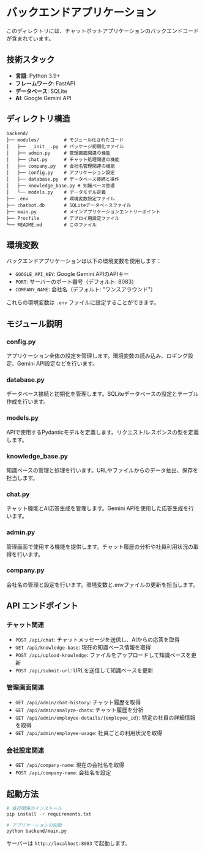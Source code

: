# バックエンドアプリケーション

このディレクトリには、チャットボットアプリケーションのバックエンドコードが含まれています。

## 技術スタック

- **言語**: Python 3.9+
- **フレームワーク**: FastAPI
- **データベース**: SQLite
- **AI**: Google Gemini API

## ディレクトリ構造

```
backend/
├── modules/         # モジュール化されたコード
│   ├── __init__.py  # パッケージ初期化ファイル
│   ├── admin.py     # 管理画面関連の機能
│   ├── chat.py      # チャット処理関連の機能
│   ├── company.py   # 会社名管理関連の機能
│   ├── config.py    # アプリケーション設定
│   ├── database.py  # データベース接続と操作
│   ├── knowledge_base.py # 知識ベース管理
│   └── models.py    # データモデル定義
├── .env             # 環境変数設定ファイル
├── chatbot.db       # SQLiteデータベースファイル
├── main.py          # メインアプリケーションエントリーポイント
├── Procfile         # デプロイ用設定ファイル
└── README.md        # このファイル
```

## 環境変数

バックエンドアプリケーションは以下の環境変数を使用します：

- `GOOGLE_API_KEY`: Google Gemini APIのAPIキー
- `PORT`: サーバーのポート番号（デフォルト: 8083）
- `COMPANY_NAME`: 会社名（デフォルト: "ワンスアラウンド"）

これらの環境変数は `.env` ファイルに設定することができます。

## モジュール説明

### config.py

アプリケーション全体の設定を管理します。環境変数の読み込み、ロギング設定、Gemini API設定などを行います。

### database.py

データベース接続と初期化を管理します。SQLiteデータベースの設定とテーブル作成を行います。

### models.py

APIで使用するPydanticモデルを定義します。リクエスト/レスポンスの型を定義します。

### knowledge_base.py

知識ベースの管理と処理を行います。URLやファイルからのデータ抽出、保存を担当します。

### chat.py

チャット機能とAI応答生成を管理します。Gemini APIを使用した応答生成を行います。

### admin.py

管理画面で使用する機能を提供します。チャット履歴の分析や社員利用状況の取得を行います。

### company.py

会社名の管理と設定を行います。環境変数と.envファイルの更新を担当します。

## API エンドポイント

### チャット関連

- `POST /api/chat`: チャットメッセージを送信し、AIからの応答を取得
- `GET /api/knowledge-base`: 現在の知識ベース情報を取得
- `POST /api/upload-knowledge`: ファイルをアップロードして知識ベースを更新
- `POST /api/submit-url`: URLを送信して知識ベースを更新

### 管理画面関連

- `GET /api/admin/chat-history`: チャット履歴を取得
- `GET /api/admin/analyze-chats`: チャット履歴を分析
- `GET /api/admin/employee-details/{employee_id}`: 特定の社員の詳細情報を取得
- `GET /api/admin/employee-usage`: 社員ごとの利用状況を取得

### 会社設定関連

- `GET /api/company-name`: 現在の会社名を取得
- `POST /api/company-name`: 会社名を設定

## 起動方法

```bash
# 依存関係のインストール
pip install -r requirements.txt

# アプリケーションの起動
python backend/main.py
```

サーバーは `http://localhost:8083` で起動します。